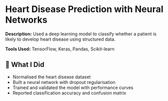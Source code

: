 # Heart Disease Prediction with Neural Networks

**Description:** Used a deep learning model to classify whether a patient is likely to develop heart disease using structured data.

**Tools Used:** TensorFlow, Keras, Pandas, Scikit-learn

## 📌 What I Did
- Normalised the heart disease dataset
- Built a neural network with dropout regularisation
- Trained and validated the model with performance curves
- Reported classification accuracy and confusion matrix
